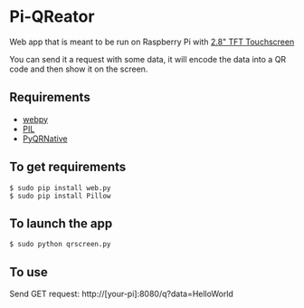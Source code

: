 Pi-QReator
==========

Web app that is meant to be run on Raspberry Pi with [2.8" TFT Touchscreen](https://www.adafruit.com/products/1601)

You can send it a request with some data, it will encode the data into a QR code and then show it on the screen.

Requirements
------------
* [webpy](http://webpy.org/)
* [PIL](http://pillow.readthedocs.org/en/latest/)
* [PyQRNative](https://code.google.com/p/pyqrnative/)

To get requirements
-------------------
    $ sudo pip install web.py
    $ sudo pip install Pillow


To launch the app
-----------------
    $ sudo python qrscreen.py
    
To use
------
Send GET request: http://[your-pi]:8080/q?data=HelloWorld